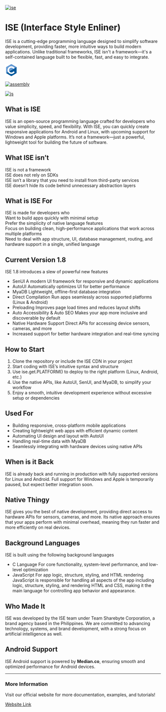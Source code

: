 <a href="https://ise.web.app" target="_blank" rel="noreferrer"> <img src="https://ise.web.app/icon/1.png" alt="ise" width="40" height="40"/> </a>

# ISE (Interface Style Enliner)

ISE is a cutting-edge programming language designed to simplify software development, providing faster, more intuitive ways to build modern applications. Unlike traditional frameworks, ISE isn't a framework—it's a self-contained language built to be flexible, fast, and easy to integrate.

<p align="left">
  
  <a href="https://www.cprogramming.com/" target="_blank" rel="noreferrer"> <img src="https://raw.githubusercontent.com/devicons/devicon/master/icons/c/c-original.svg" alt="c" width="40" height="40"/> </a>

<a href="https://www.ibm.com/docs/en/aix/7.3?topic=aix-assembler-language-reference" target="_blank" rel="noreferrer"> <img src="https://static-00.iconduck.com/assets.00/file-type-assembly-icon-256x256-b4mbs5dp.png" alt="assembly" width="40" height="40"/> </a>

<a href="https://developer.mozilla.org/en-US/docs/Web/JavaScript" target="_blank" rel="noreferrer"> <img src="https://encrypted-tbn0.gstatic.com/images?q=tbn:ANd9GcQEYRKINm5PSTurKl9UP1j8if4D1daZsFNGmFcd57CP4A&s" alt="js" width="40" height="40"/> </a>
</p>

## What is ISE
ISE is an open-source programming language crafted for developers who value simplicity, speed, and flexibility. With ISE, you can quickly create responsive applications for Android and Linux, with upcoming support for Windows and Apple platforms. It’s not a framework—just a powerful, lightweight tool for building the future of software.

## What ISE isn’t
ISE is not a framework  
ISE does not rely on SDKs  
ISE isn’t a library that you need to install from third-party services  
ISE doesn’t hide its code behind unnecessary abstraction layers  

## What is ISE For
ISE is made for developers who  
Want to build apps quickly with minimal setup  
Prefer the simplicity of native language features  
Focus on building clean, high-performance applications that work across multiple platforms  
Need to deal with app structure, UI, database management, routing, and hardware support in a single, unified language  

## Current Version 1.8  
ISE 1.8 introduces a slew of powerful new features  
- SenUI A modern UI framework for responsive and dynamic applications  
- AutoUI Automatically optimizes UI for better performance  
- MyaDB Lightweight, offline-first database integration  
- Direct Compilation Run apps seamlessly across supported platforms (Linux & Android)  
- Preloading Improves page load times and reduces layout shifts  
- Auto Accessibility & Auto SEO Makes your app more inclusive and discoverable by default  
- Native Hardware Support Direct APIs for accessing device sensors, cameras, and more  
- Increased support for better hardware integration and real-time syncing  

## How to Start
1. Clone the repository or include the ISE CDN in your project  
2. Start coding with ISE’s intuitive syntax and structure  
3. Use ise.get.PLATFORM() to deploy to the right platform (Linux, Android, etc.)  
4. Use the native APIs, like AutoUI, SenUI, and MyaDB, to simplify your workflow  
5. Enjoy a smooth, intuitive development experience without excessive setup or dependencies  

## Used For
- Building responsive, cross-platform mobile applications  
- Creating lightweight web apps with efficient dynamic content  
- Automating UI design and layout with AutoUI  
- Handling real-time data with MyaDB  
- Seamlessly integrating with hardware devices using native APIs  

## When is it Back
ISE is already back and running in production with fully supported versions for Linux and Android. Full support for Windows and Apple is temporarily paused, but expect better integration soon.

## Native Thingy
ISE gives you the best of native development, providing direct access to hardware APIs for sensors, cameras, and more. Its native approach ensures that your apps perform with minimal overhead, meaning they run faster and more efficiently on real devices.

## Background Languages
ISE is built using the following background languages  
- C Language For core functionality, system-level performance, and low-level optimization  
- JavaScript For app logic, structure, styling, and HTML rendering  
JavaScript is responsible for handling all aspects of the app including logic, structure, styling, and rendering HTML and CSS, making it the main language for controlling app behavior and appearance.

## Who Made It
ISE was developed by the ISE team under Team Sharebyte Corporation, a brand agency based in the Philippines. We are committed to advancing technology, systems, and brand development, with a strong focus on artificial intelligence as well.

## Android Support
ISE Android support is powered by **Median.co**, ensuring smooth and optimized performance for Android devices.

---

### More Information
Visit our official website for more documentation, examples, and tutorials!

[Website Link](https://ise.web.app)
